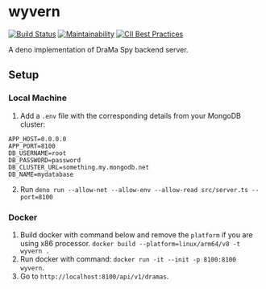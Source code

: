 # wyvern

[![Build Status](https://github.com/thejus-paul/wyvern/workflows/CodeQL/badge.svg?branch=master)](https://github.com/thejus-paul/wyvern/actions)
[![Maintainability](https://api.codeclimate.com/v1/badges/64a21b4dfdeafef7598f/maintainability)](https://codeclimate.com/github/Thejus-Paul/wyvern/maintainability)
[![CII Best Practices](https://bestpractices.coreinfrastructure.org/projects/5569/badge)](https://bestpractices.coreinfrastructure.org/projects/5569)

A deno implementation of DraMa Spy backend server.

## Setup

### Local Machine

1. Add a `.env` file with the corresponding details from your MongoDB cluster:

```
APP_HOST=0.0.0.0
APP_PORT=8100
DB_USERNAME=root
DB_PASSWORD=password
DB_CLUSTER_URL=something.my.mongodb.net
DB_NAME=mydatabase
```

2. Run `deno run --allow-net --allow-env --allow-read src/server.ts --port=8100`

### Docker

1. Build docker with command below and remove the `platform` if you are using x86 processor.
   `docker build --platform=linux/arm64/v8 -t wyvern .`
2. Run docker with command: `docker run -it --init -p 8100:8100 wyvern`.
3. Go to `http://localhost:8100/api/v1/dramas`.
